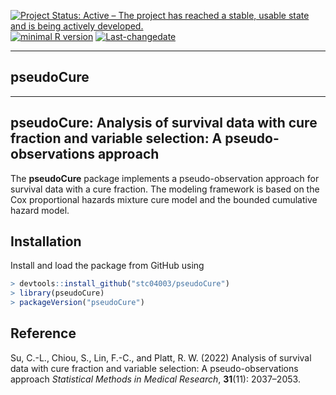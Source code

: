 
[![Project Status: Active – The project has reached a stable, usable
state and is being actively
developed.](https://www.repostatus.org/badges/latest/active.svg)](https://www.repostatus.org/#active)
[![minimal R
version](https://img.shields.io/badge/R%3E%3D-4.2.0-6666ff.svg)](https://cran.r-project.org/)
[![Last-changedate](https://img.shields.io/badge/last%20change-2024--12--25-yellowgreen.svg)](/commits/master)

------------------------------------------------------------------------

## **pseudoCure**

------------------------------------------------------------------------

## pseudoCure: Analysis of survival data with cure fraction and variable selection: A pseudo-observations approach

The **pseudoCure** package implements a pseudo-observation approach for
survival data with a cure fraction. The modeling framework is based on
the Cox proportional hazards mixture cure model and the bounded
cumulative hazard model.

## Installation

Install and load the package from GitHub using

``` r
> devtools::install_github("stc04003/pseudoCure")
> library(pseudoCure)
> packageVersion("pseudoCure")
```

## Reference

Su, C.-L., Chiou, S., Lin, F.-C., and Platt, R. W. (2022) Analysis of
survival data with cure fraction and variable selection: A
pseudo-observations approach *Statistical Methods in Medical Research*,
**31**(11): 2037–2053.
